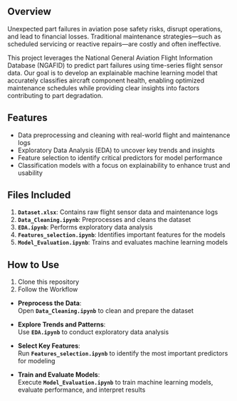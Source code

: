 ## Overview
Unexpected part failures in aviation pose safety risks, disrupt operations, and lead to financial losses. Traditional maintenance strategies—such as scheduled servicing or reactive repairs—are costly and often ineffective.  

This project leverages the National General Aviation Flight Information Database (NGAFID) to predict part failures using time-series flight sensor data. Our goal is to develop an explainable machine learning model that accurately classifies aircraft component health, enabling optimized maintenance schedules while providing clear insights into factors contributing to part degradation.

## Features
- Data preprocessing and cleaning with real-world flight and maintenance logs
- Exploratory Data Analysis (EDA) to uncover key trends and insights
- Feature selection to identify critical predictors for model performance
- Classification models with a focus on explainability to enhance trust and usability

## Files Included
1. **`Dataset.xlsx`**: Contains raw flight sensor data and maintenance logs
2. **`Data_Cleaning.ipynb`**: Preprocesses and cleans the dataset
3. **`EDA.ipynb`**: Performs exploratory data analysis
4. **`Features_selection.ipynb`**: Identifies important features for the models
5. **`Model_Evaluation.ipynb`**: Trains and evaluates machine learning models

## How to Use
1. Clone this repository
2. Follow the Workflow
- **Preprocess the Data**:  
   Open **`Data_Cleaning.ipynb`** to clean and prepare the dataset

- **Explore Trends and Patterns**:  
   Use **`EDA.ipynb`** to conduct exploratory data analysis

- **Select Key Features**:  
   Run **`Features_selection.ipynb`** to identify the most important predictors for modeling

- **Train and Evaluate Models**:  
   Execute **`Model_Evaluation.ipynb`** to train machine learning models, evaluate performance, and interpret results

